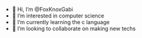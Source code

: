 - 👋 Hi, I’m @FoxKnoxGabi
- 👀 I’m interested in computer science
- 🌱 I’m currently learning the c language
- 💞️ I’m looking to collaborate on making new techs

<!---
FoxKnoxGabi/FoxKnoxGabi is a ✨ special ✨ repository because its `README.md` (this file) appears on your GitHub profile.
You can click the Preview link to take a look at your changes.
--->
